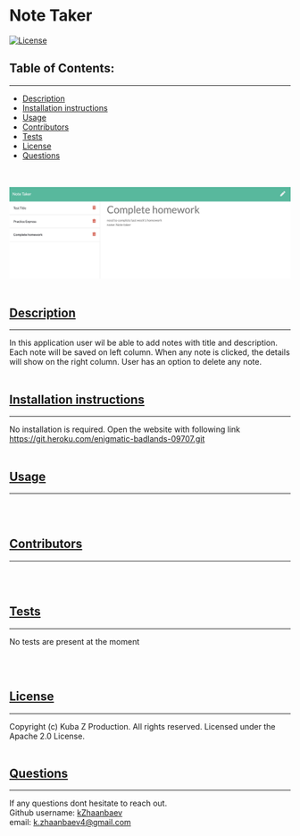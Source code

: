 # Note Taker
  [![License](https://img.shields.io/badge/License-Apache%202.0-blue.svg)](https://opensource.org/licenses/Apache-2.0)
  <br />
  ## Table of Contents:
  <hr />

  * [Description](#description)
  * [Installation instructions](#InstallationInstructions)
  * [Usage](#Usage)
  * [Contributors](#Contributors)
  * [Tests](#Tests)
  * [License](#License)
  * [Questions](#Questions)

  <br /><br />
  ![image of application](./public/assets/images/mainScreenshot.jpg)
  <br /><br />
  ## [Description](#description)
  <hr />

  In this application user wil be able to add notes with title and description. Each note will be saved on left column. When any note is clicked, the details will show on the right column. User has an option to delete any note.
  <br /><br />
  ## [Installation instructions](#InstallationInstructions)
  <hr />

  No installation is required. Open the website with following link https://git.heroku.com/enigmatic-badlands-09707.git
  <br /><br />
  ## [Usage](#Usage)
  <hr />

  
  <br /><br />
  ## [Contributors](#Contributors)
  <hr />

  
  <br /><br />
  ## [Tests](#Tests)
  <hr />

  No tests are present at the moment
  <br />
  
  <br /><br />
  ## [License](#License)
  <hr />

  Copyright (c) Kuba Z Production. All rights reserved.
	Licensed under the Apache 2.0 License.
  <br /><br />
  ## [Questions](#Questions)
  <hr />

  If any questions dont hesitate to reach out. <br />
  Github username: [kZhaanbaev](https://github.com/kZhaanbaev) <br />
  email: k.zhaanbaev4@gmail.com
